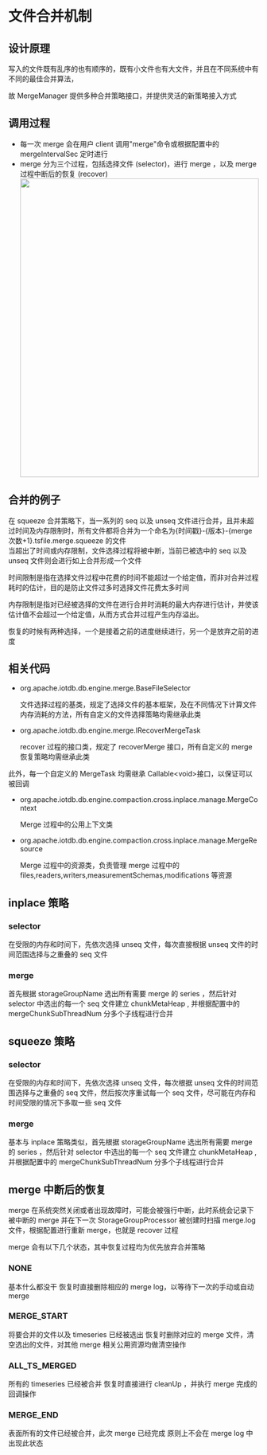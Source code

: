 <!--

    Licensed to the Apache Software Foundation (ASF) under one
    or more contributor license agreements.  See the NOTICE file
    distributed with this work for additional information
    regarding copyright ownership.  The ASF licenses this file
    to you under the Apache License, Version 2.0 (the
    "License"); you may not use this file except in compliance
    with the License.  You may obtain a copy of the License at
    
        http://www.apache.org/licenses/LICENSE-2.0
    
    Unless required by applicable law or agreed to in writing,
    software distributed under the License is distributed on an
    "AS IS" BASIS, WITHOUT WARRANTIES OR CONDITIONS OF ANY
    KIND, either express or implied.  See the License for the
    specific language governing permissions and limitations
    under the License.

-->

# 文件合并机制

## 设计原理

写入的文件既有乱序的也有顺序的，既有小文件也有大文件，并且在不同系统中有不同的最佳合并算法，

故 MergeManager 提供多种合并策略接口，并提供灵活的新策略接入方式

## 调用过程

- 每一次 merge 会在用户 client 调用"merge"命令或根据配置中的 mergeIntervalSec 定时进行
- merge 分为三个过程，包括选择文件 (selector)，进行 merge ，以及 merge 过程中断后的恢复 (recover)
  <img style="width:100%; max-width:800px; max-height:600px; margin-left:auto; margin-right:auto; display:block;" src="https://user-images.githubusercontent.com/24886743/75313978-6c64b000-5899-11ea-8565-40b012f9c8a2.png">

## 合并的例子

在 squeeze 合并策略下，当一系列的 seq 以及 unseq 文件进行合并，且并未超过时间及内存限制时，所有文件都将合并为一个命名为{时间戳}-{版本}-{merge 次数+1}.tsfile.merge.squeeze 的文件
​    
当超出了时间或内存限制，文件选择过程将被中断，当前已被选中的 seq 以及 unseq 文件则会进行如上合并形成一个文件

时间限制是指在选择文件过程中花费的时间不能超过一个给定值，而非对合并过程耗时的估计，目的是防止文件过多时选择文件花费太多时间

内存限制是指对已经被选择的文件在进行合并时消耗的最大内存进行估计，并使该估计值不会超过一个给定值，从而方式合并过程产生内存溢出。

恢复的时候有两种选择，一个是接着之前的进度继续进行，另一个是放弃之前的进度

## 相关代码

* org.apache.iotdb.db.engine.merge.BaseFileSelector

  文件选择过程的基类，规定了选择文件的基本框架，及在不同情况下计算文件内存消耗的方法，所有自定义的文件选择策略均需继承此类

* org.apache.iotdb.db.engine.merge.IRecoverMergeTask

  recover 过程的接口类，规定了 recoverMerge 接口，所有自定义的 merge 恢复策略均需继承此类

此外，每一个自定义的 MergeTask 均需继承 Callable\<void\>接口，以保证可以被回调

* org.apache.iotdb.db.engine.compaction.cross.inplace.manage.MergeContext

  Merge 过程中的公用上下文类


* org.apache.iotdb.db.engine.compaction.cross.inplace.manage.MergeResource

  Merge 过程中的资源类，负责管理 merge 过程中的 files,readers,writers,measurementSchemas,modifications 等资源

## inplace 策略

### selector

在受限的内存和时间下，先依次选择 unseq 文件，每次直接根据 unseq 文件的时间范围选择与之重叠的 seq 文件

### merge

首先根据 storageGroupName 选出所有需要 merge 的 series ，然后针对 selector 中选出的每一个 seq 文件建立 chunkMetaHeap , 并根据配置中的
mergeChunkSubThreadNum 分多个子线程进行合并

## squeeze 策略

### selector

在受限的内存和时间下，先依次选择 unseq 文件，每次根据 unseq 文件的时间范围选择与之重叠的 seq 文件，然后按次序重试每一个 seq 文件，尽可能在内存和时间受限的情况下多取一些 seq 文件

### merge

基本与 inplace 策略类似，首先根据 storageGroupName 选出所有需要 merge 的 series ，然后针对 selector 中选出的每一个 seq 文件建立 chunkMetaHeap , 并根据配置中的
mergeChunkSubThreadNum 分多个子线程进行合并

## merge 中断后的恢复

merge 在系统突然关闭或者出现故障时，可能会被强行中断，此时系统会记录下被中断的 merge 并在下一次 StorageGroupProcessor 被创建时扫描 merge.log 文件，根据配置进行重新 merge，也就是
recover 过程

merge 会有以下几个状态，其中恢复过程均为优先放弃合并策略

### NONE

基本什么都没干 恢复时直接删除相应的 merge log，以等待下一次的手动或自动 merge

### MERGE_START

将要合并的文件以及 timeseries 已经被选出 恢复时删除对应的 merge 文件，清空选出的文件，对其他 merge 相关公用资源均做清空操作

### ALL_TS_MERGED

所有的 timeseries 已经被合并 恢复时直接进行 cleanUp ，并执行 merge 完成的回调操作

### MERGE_END

表面所有的文件已经被合并，此次 merge 已经完成 原则上不会在 merge log 中出现此状态